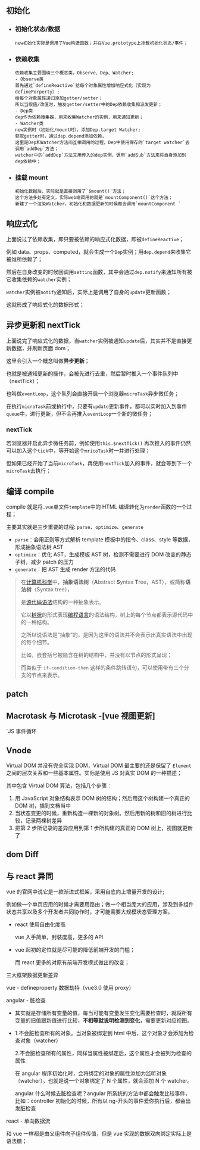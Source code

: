## 初始化

- ### 初始化状态/数据

  ```
  new初始化实际是调用了Vue构造函数；并在Vue.prototype上挂载初始化状态/事件；
  ```

- ### 依赖收集

  ```
  依赖收集主要围绕三个概念类，Observe、Dep、Watcher;
  - Observe类
  首先通过`defineReactive`给每个对象属性增加响应式化（实现为definePorperty）;
  给每个对象属性递归添加getter/setter；
  所以当取值/改值时，触发getter/setter中的Dep依赖收集和派发更新；
  - Dep类
  dep作为依赖搜集器，用来收集Watcher的实例，用来通知更新；
  - Watcher类
  new实例时（初始化/mount时），添加Dep.target Watcher;
  获取getter时，通过dep.depend添加依赖，
  这里是Dep和Watcher方法间互相调用的过程，Dep中使用保存的`target watcher`去调用`addDep`方法；
  watcher中的`addDep`方法又用传入的dep实例，调用`addSub`方法来将自身添加到dep依赖中；
  ```

- ### 挂载 mount

  ```
  初始化数据后，实际就是直接调用了`$mount()`方法；
  这个方法多处有定义，实际web端调用的就是`mountComponent()`这个方法；
  新建了一个渲染Watcher，初始化和数据更新的时候都会调用`mountComponent `
  ```

## 响应式化

上面说过了依赖收集，即只要被依赖的响应式化数据，即被`defineReactive`；

例如 data、props、computed，就会生成一个`Dep`实例；用`dep.depend`来收集它被谁所依赖了；

然后在自身改变的时候回调用`setting`函数，其中会通过`dep.notify`来通知所有被它收集依赖的`watcher`实例；

`watcher`实例被`notify`通知后，实际上是调用了自身的`update`更新函数；

这就形成了响应式化的数据形式；

## 异步更新和 nextTick

上面说完了响应式化的数据，当`watcher`实例被通知`update`后，其实并不是直接更新数据，并刷新页面 dom；

这里会引入一个概念叫做**异步更新**；

也就是被通知更新的操作，会被先进行去重，然后暂时推入一个事件队列中（nextTick）；

也叫做`eventLoop`，这个队列会直接开启一个浏览器`microTask`异步微任务；

在执行`microTask`前或执行中，只要有`update`更新事件，都可以实时加入到事件`queue`中，进行更新，但不会再推入`eventLoop`一个新的微任务；

### nextTick

若浏览器开启此异步微任务前，例如使用`this.$nextTick()` 再次推入的事件仍然可以加入这个`tick`中，等开始这个`mricoTask`时一并进行处理；

但如果已经开始了当前`microTask`，再使用`nextTick`加入的事件，就会等到下一个`microTask`去执行；

## 编译 compile

compile 就是将`.vue`单文件`template`中的 HTML 编译转化为`render`函数的一个过程；

主要其实就是三步重要的过程: `parse`、`optimize`、`generate`

- `parse`：会用正则等方式解析 template 模板中的指令、class、style 等数据，形成抽象语法树 AST
- `optimize`：优化 AST，生成模板 AST 树，检测不需要进行 DOM 改变的静态子树，减少 patch 的压力
- `generate`：把 AST 生成 render 方法的代码

> 在[计算机科学](https://zh.wikipedia.org/wiki/计算机科学)中，**抽象语法树**（**A**bstract **S**yntax **T**ree，AST），或简称**语法树**（Syntax tree），
>
> 是[源代码](https://zh.wikipedia.org/wiki/源代码)[语法](https://zh.wikipedia.org/wiki/语法学)结构的一种抽象表示。
>
> 它以[树状](<https://zh.wikipedia.org/wiki/树_(图论)>)的形式表现[编程语言](https://zh.wikipedia.org/wiki/编程语言)的语法结构，树上的每个节点都表示源代码中的一种结构。
>
> 之所以说语法是“抽象”的，是因为这里的语法并不会表示出真实语法中出现的每个细节。
>
> 比如，嵌套括号被隐含在树的结构中，并没有以节点的形式呈现；
>
> 而类似于 `if-condition-then` 这样的条件跳转语句，可以使用带有三个分支的节点来表示。

## patch

## Macrotask 与 Microtask -[vue 视图更新]

`JS 事件循环

## Vnode

Virtual DOM 并没有完全实现 DOM，Virtual DOM 最主要的还是保留了 `Element` 之间的层次关系和一些基本属性。实际是使用 JS 对真实 DOM 的一种描述；

其中包含 Virtual DOM 算法，包括几个步骤：

1. 用 JavaScript 对象结构表示 DOM 树的结构；然后用这个树构建一个真正的 DOM 树，插到文档当中
2. 当状态变更的时候，重新构造一棵新的对象树。然后用新的树和旧的树进行比较，记录两棵树差异
3. 把第 2 步所记录的差异应用到第 1 步所构建的真正的 DOM 树上，视图就更新了

## dom Diff

## 与 react 异同

vue 的官网中说它是一款渐进式框架，采用自底向上增量开发的设计;

例如做一个单页应用的时候才需要用路由；做一个相当庞大的应用，涉及到多组件状态共享以及多个开发者共同协作时，才可能需要大规模状态管理方案。

- react 使用自由化度高

  vue 入手简单，封装度高，更多的 API

- vue 起初的定位就是尽可能的降低前端开发的门槛；

  而 react 更多的对原有前端开发模式做出的改变；

三大框架数据更新差异

vue - defineproperty 数据劫持（vue3.0 使用 proxy）

angular - 脏检查

- 其实就是存储所有变量的值，每当可能有变量发生变化需要检查时，就将所有变量的旧值跟新值进行比较，**不相等就说明检测到变化**，需要更新对应视图。

- 1.不会脏检查所有的对象。当对象被绑定到 html 中后，这个对象才会添加为检查对象（watcher）

  2.不会脏检查所有的属性，同样当属性被绑定后，这个属性才会被列为检查的属性

  在 angular 程序初始化时，会将绑定的对象的属性添加为监听对象（watcher），也就是说一个对象绑定了 N 个属性，就会添加 N 个 watcher。

  angular 什么时候去脏检查呢？angular 所系统的方法中都会触发比较事件，比如：controller 初始化的时候，所有以 ng-开头的事件爱你执行后，都会出发脏检查

react - 单向数据流

和 vue 一样都是由父组件向子组件传值，但是 vue 实现的数据双向绑定实际上是语法糖；
